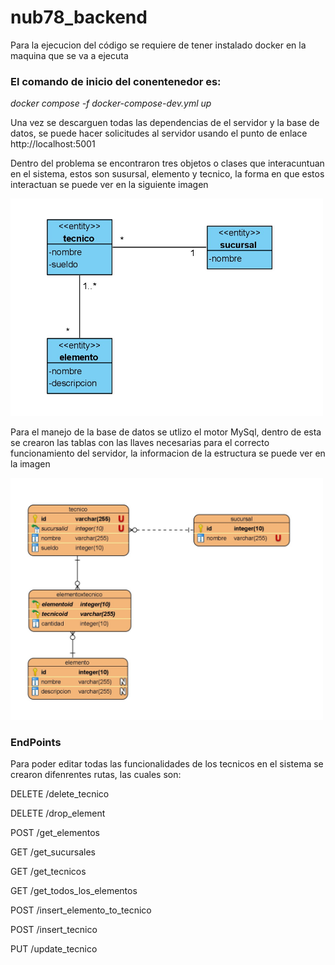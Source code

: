 # nub78_backend

Para la ejecucion del código se requiere de tener instalado docker en la maquina que se va a ejecuta

<h3>
El comando de inicio del conentenedor es:
</h3>  
  
_docker compose -f docker-compose-dev.yml up_

Una vez se descarguen todas las dependencias de el servidor y la base de datos, se puede hacer solicitudes al servidor usando el punto de enlace http://localhost:5001

Dentro del problema se encontraron tres objetos o clases que interacuntuan en el sistema, estos son susursal, elemento y tecnico, la forma en que estos interactuan se puede ver en la siguiente imagen 

<img src="https://github.com/juliancho147/nub78_backend/blob/main/diagramas/diagrama%20de%20clases.jpg?raw=true" alt="drawing" width="500"/>

Para el manejo de la base de datos se utlizo el motor MySql, dentro de esta se crearon las tablas con las llaves necesarias para el correcto funcionamiento del servidor, la informacion de la estructura se puede ver en la imagen 

<img src="https://github.com/juliancho147/nub78_backend/blob/main/diagramas/diagrama%20relacional.jpg?raw=true" alt="drawing" width="500"/>

<h3>EndPoints</h3>

Para poder editar todas las funcionalidades de los tecnicos en el sistema se crearon difenrentes rutas, las cuales son:

DELETE   /delete_tecnico

DELETE   /drop_element

POST     /get_elementos

GET      /get_sucursales

GET      /get_tecnicos

GET      /get_todos_los_elementos

POST     /insert_elemento_to_tecnico

POST     /insert_tecnico

PUT      /update_tecnico

